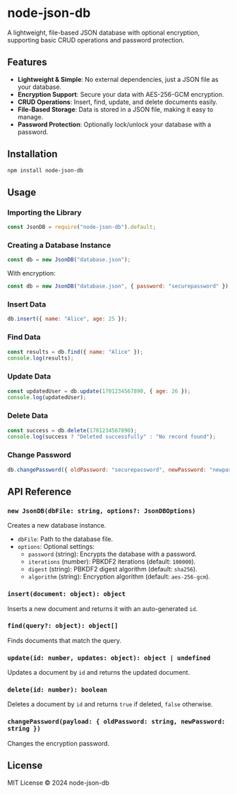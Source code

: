 # node-json-db

A lightweight, file-based JSON database with optional encryption, supporting basic CRUD operations and password protection.

## Features
- **Lightweight & Simple**: No external dependencies, just a JSON file as your database.
- **Encryption Support**: Secure your data with AES-256-GCM encryption.
- **CRUD Operations**: Insert, find, update, and delete documents easily.
- **File-Based Storage**: Data is stored in a JSON file, making it easy to manage.
- **Password Protection**: Optionally lock/unlock your database with a password.

## Installation

```sh
npm install node-json-db
```

## Usage

### Importing the Library

```javascript
const JsonDB = require("node-json-db").default;
```

### Creating a Database Instance

```javascript
const db = new JsonDB("database.json");
```

With encryption:

```javascript
const db = new JsonDB("database.json", { password: "securepassword" });
```

### Insert Data

```javascript
db.insert({ name: "Alice", age: 25 });
```

### Find Data

```javascript
const results = db.find({ name: "Alice" });
console.log(results);
```

### Update Data

```javascript
const updatedUser = db.update(1701234567890, { age: 26 });
console.log(updatedUser);
```

### Delete Data

```javascript
const success = db.delete(1701234567890);
console.log(success ? "Deleted successfully" : "No record found");
```

### Change Password

```javascript
db.changePassword({ oldPassword: "securepassword", newPassword: "newpassword123" });
```

## API Reference

### `new JsonDB(dbFile: string, options?: JsonDBOptions)`
Creates a new database instance.
- `dbFile`: Path to the database file.
- `options`: Optional settings:
  - `password` (string): Encrypts the database with a password.
  - `iterations` (number): PBKDF2 iterations (default: `100000`).
  - `digest` (string): PBKDF2 digest algorithm (default: `sha256`).
  - `algorithm` (string): Encryption algorithm (default: `aes-256-gcm`).

### `insert(document: object): object`
Inserts a new document and returns it with an auto-generated `id`.

### `find(query?: object): object[]`
Finds documents that match the query.

### `update(id: number, updates: object): object | undefined`
Updates a document by `id` and returns the updated document.

### `delete(id: number): boolean`
Deletes a document by `id` and returns `true` if deleted, `false` otherwise.

### `changePassword(payload: { oldPassword: string, newPassword: string })`
Changes the encryption password.

## License

MIT License © 2024 node-json-db

